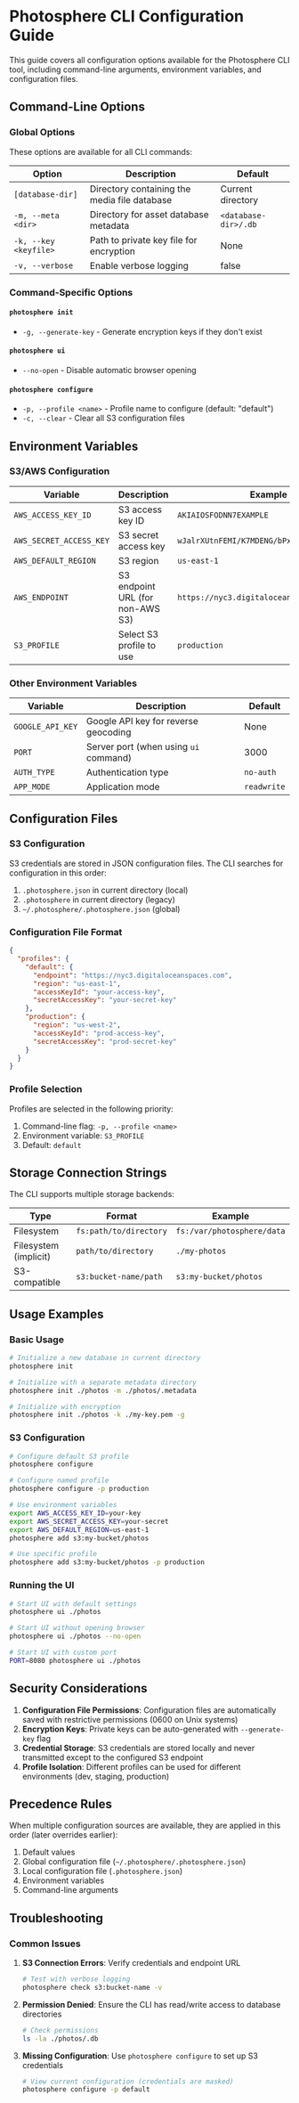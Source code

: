 # Photosphere CLI Configuration Guide

This guide covers all configuration options available for the Photosphere CLI tool, including command-line arguments, environment variables, and configuration files.

## Command-Line Options

### Global Options

These options are available for all CLI commands:

| Option | Description | Default |
|--------|-------------|---------|
| `[database-dir]` | Directory containing the media file database | Current directory |
| `-m, --meta <dir>` | Directory for asset database metadata | `<database-dir>/.db` |
| `-k, --key <keyfile>` | Path to private key file for encryption | None |
| `-v, --verbose` | Enable verbose logging | false |

### Command-Specific Options

#### `photosphere init`
- `-g, --generate-key` - Generate encryption keys if they don't exist

#### `photosphere ui`
- `--no-open` - Disable automatic browser opening

#### `photosphere configure`
- `-p, --profile <name>` - Profile name to configure (default: "default")
- `-c, --clear` - Clear all S3 configuration files

## Environment Variables

### S3/AWS Configuration

| Variable | Description | Example |
|----------|-------------|---------|
| `AWS_ACCESS_KEY_ID` | S3 access key ID | `AKIAIOSFODNN7EXAMPLE` |
| `AWS_SECRET_ACCESS_KEY` | S3 secret access key | `wJalrXUtnFEMI/K7MDENG/bPxRfiCYEXAMPLEKEY` |
| `AWS_DEFAULT_REGION` | S3 region | `us-east-1` |
| `AWS_ENDPOINT` | S3 endpoint URL (for non-AWS S3) | `https://nyc3.digitaloceanspaces.com` |
| `S3_PROFILE` | Select S3 profile to use | `production` |

### Other Environment Variables

| Variable | Description | Default |
|----------|-------------|---------|
| `GOOGLE_API_KEY` | Google API key for reverse geocoding | None |
| `PORT` | Server port (when using `ui` command) | 3000 |
| `AUTH_TYPE` | Authentication type | `no-auth` |
| `APP_MODE` | Application mode | `readwrite` |

## Configuration Files

### S3 Configuration

S3 credentials are stored in JSON configuration files. The CLI searches for configuration in this order:

1. `.photosphere.json` in current directory (local)
2. `.photosphere` in current directory (legacy)
3. `~/.photosphere/.photosphere.json` (global)

### Configuration File Format

```json
{
  "profiles": {
    "default": {
      "endpoint": "https://nyc3.digitaloceanspaces.com",
      "region": "us-east-1",
      "accessKeyId": "your-access-key",
      "secretAccessKey": "your-secret-key"
    },
    "production": {
      "region": "us-west-2",
      "accessKeyId": "prod-access-key",
      "secretAccessKey": "prod-secret-key"
    }
  }
}
```

### Profile Selection

Profiles are selected in the following priority:
1. Command-line flag: `-p, --profile <name>`
2. Environment variable: `S3_PROFILE`
3. Default: `default`

## Storage Connection Strings

The CLI supports multiple storage backends:

| Type | Format | Example |
|------|---------|---------|
| Filesystem | `fs:path/to/directory` | `fs:/var/photosphere/data` |
| Filesystem (implicit) | `path/to/directory` | `./my-photos` |
| S3-compatible | `s3:bucket-name/path` | `s3:my-bucket/photos` |

## Usage Examples

### Basic Usage
```bash
# Initialize a new database in current directory
photosphere init

# Initialize with a separate metadata directory
photosphere init ./photos -m ./photos/.metadata

# Initialize with encryption
photosphere init ./photos -k ./my-key.pem -g
```

### S3 Configuration
```bash
# Configure default S3 profile
photosphere configure

# Configure named profile
photosphere configure -p production

# Use environment variables
export AWS_ACCESS_KEY_ID=your-key
export AWS_SECRET_ACCESS_KEY=your-secret
export AWS_DEFAULT_REGION=us-east-1
photosphere add s3:my-bucket/photos

# Use specific profile
photosphere add s3:my-bucket/photos -p production
```

### Running the UI
```bash
# Start UI with default settings
photosphere ui ./photos

# Start UI without opening browser
photosphere ui ./photos --no-open

# Start UI with custom port
PORT=8080 photosphere ui ./photos
```

## Security Considerations

1. **Configuration File Permissions**: Configuration files are automatically saved with restrictive permissions (0600 on Unix systems)
2. **Encryption Keys**: Private keys can be auto-generated with `--generate-key` flag
3. **Credential Storage**: S3 credentials are stored locally and never transmitted except to the configured S3 endpoint
4. **Profile Isolation**: Different profiles can be used for different environments (dev, staging, production)

## Precedence Rules

When multiple configuration sources are available, they are applied in this order (later overrides earlier):

1. Default values
2. Global configuration file (`~/.photosphere/.photosphere.json`)
3. Local configuration file (`.photosphere.json`)
4. Environment variables
5. Command-line arguments

## Troubleshooting

### Common Issues

1. **S3 Connection Errors**: Verify credentials and endpoint URL
   ```bash
   # Test with verbose logging
   photosphere check s3:bucket-name -v
   ```

2. **Permission Denied**: Ensure the CLI has read/write access to database directories
   ```bash
   # Check permissions
   ls -la ./photos/.db
   ```

3. **Missing Configuration**: Use `photosphere configure` to set up S3 credentials
   ```bash
   # View current configuration (credentials are masked)
   photosphere configure -p default
   ```
